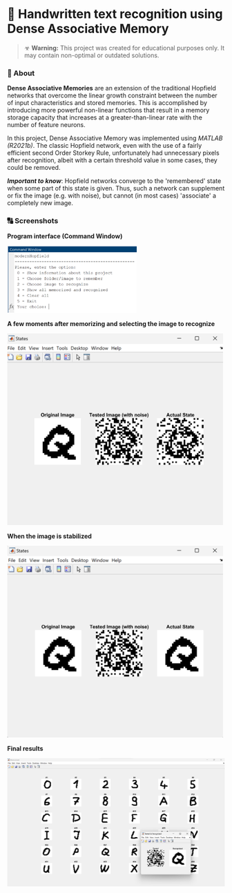 # 🧠 Handwritten text recognition using Dense Associative Memory

> ☣ **Warning:** This project was created for educational purposes only. It may contain non-optimal or outdated solutions.

### 📝 About
**Dense Associative Memories** are an extension of the traditional Hopfield networks that overcome the linear growth constraint between the number of input characteristics and stored memories. This is accomplished by introducing more powerful non-linear functions that result in a memory storage capacity that increases at a greater-than-linear rate with the number of feature neurons. 

In this project, Dense Associative Memory was implemented using *MATLAB (R2021b)*. The classic Hopfield network, even with the use of a fairly efficient second Order Storkey Rule, unfortunately had unnecessary pixels after recognition, albeit with a certain threshold value in some cases, they could be removed.

**_Important to know_**: Hopfield networks converge to the 'remembered' state when some part of this state is given. Thus, such a network can supplement or fix the image (e.g. with noise), but cannot (in most cases) 'associate' a completely new image.

### 🔠 Screenshots
**Program interface (Command Window)**

<img src="/_readmeImg/menu.png?raw=true 'Menu'" width="300">

**A few moments after memorizing and selecting the image to recognize**

<img src="/_readmeImg/part1.png?raw=true 'Part I'" width="500">

**When the image is stabilized**

<img src="/_readmeImg/part2.png?raw=true 'Part II'" width="500">

**Final results**

<img src="/_readmeImg/part3.png?raw=true 'Part III'" width="700">
